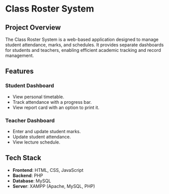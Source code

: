 # Class Roster System

## Project Overview
The Class Roster System is a web-based application designed to manage student attendance, marks, and schedules. It provides separate dashboards for students and teachers, enabling efficient academic tracking and record management.

## Features
### Student Dashboard
- View personal timetable.
- Track attendance with a progress bar.
- View report card with an option to print it.

### Teacher Dashboard
- Enter and update student marks.
- Update student attendance.
- View lecture schedule.

## Tech Stack
- **Frontend**: HTML, CSS, JavaScript
- **Backend**: PHP
- **Database**: MySQL
- **Server**: XAMPP (Apache, MySQL, PHP)

